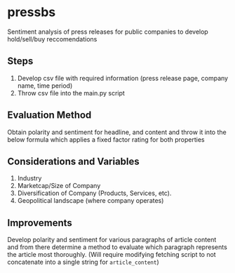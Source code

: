 # pressbs
Sentiment analysis of press releases for public companies to develop hold/sell/buy reccomendations

## Steps
1. Develop csv file with required information (press release page, company name, time period)
2. Throw csv file into the main.py script

## Evaluation Method
Obtain polarity and sentiment for headline, and content and throw it into the below formula which applies a fixed factor rating for both properties




## Considerations and Variables

1. Industry
2. Marketcap/Size of Company
3. Diversification of Company (Products, Services, etc).
4. Geopolitical landscape (where company operates)

## Improvements

Develop polarity and sentiment for various paragraphs of article content and from there determine a method to evaluate which paragraph represents the article most thoroughly. (Will require modifying fetching script to not concatenate into a single string for `article_content`)
